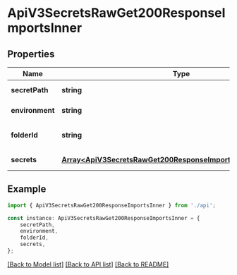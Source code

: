 # ApiV3SecretsRawGet200ResponseImportsInner


## Properties

Name | Type | Description | Notes
------------ | ------------- | ------------- | -------------
**secretPath** | **string** |  | [default to undefined]
**environment** | **string** |  | [default to undefined]
**folderId** | **string** |  | [optional] [default to undefined]
**secrets** | [**Array&lt;ApiV3SecretsRawGet200ResponseImportsInnerSecretsInner&gt;**](ApiV3SecretsRawGet200ResponseImportsInnerSecretsInner.md) |  | [default to undefined]

## Example

```typescript
import { ApiV3SecretsRawGet200ResponseImportsInner } from './api';

const instance: ApiV3SecretsRawGet200ResponseImportsInner = {
    secretPath,
    environment,
    folderId,
    secrets,
};
```

[[Back to Model list]](../README.md#documentation-for-models) [[Back to API list]](../README.md#documentation-for-api-endpoints) [[Back to README]](../README.md)
